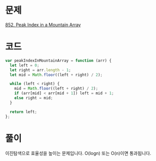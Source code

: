 # 문제

[852. Peak Index in a Mountain Array
](https://leetcode.com/problems/peak-index-in-a-mountain-array/description/)

# 코드

```js
var peakIndexInMountainArray = function (arr) {
  let left = 0;
  let right = arr.length - 1;
  let mid = Math.floor((left + right) / 2);

  while (left < right) {
    mid = Math.floor((left + right) / 2);
    if (arr[mid] < arr[mid + 1]) left = mid + 1;
    else right = mid;
  }

  return left;
};
```

# 풀이

이진탐색으로 효율성을 높이는 문제입니다. O(logn) 또는 O(n)이면 통과됩니다.

